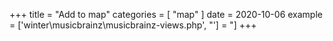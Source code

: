 +++
title = "Add to map"
categories = [ "map" ]
date = 2020-10-06
example = ['winter\musicbrainz\musicbrainz-views.php', "'] = "]
+++

